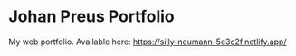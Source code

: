 # Johan Preus Portfolio

My web portfolio. Available here: https://silly-neumann-5e3c2f.netlify.app/
